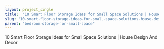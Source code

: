 ```yaml
---
layout: project_single
title:  "10 Smart Floor Storage Ideas for Small Space Solutions | House Design And Decor"
slug: "10-smart-floor-storage-ideas-for-small-space-solutions-house-design-and-decor"
parent: "bedroom-storage-for-small-space"
---
```

10 Smart Floor Storage Ideas for Small Space Solutions | House Design And Decor